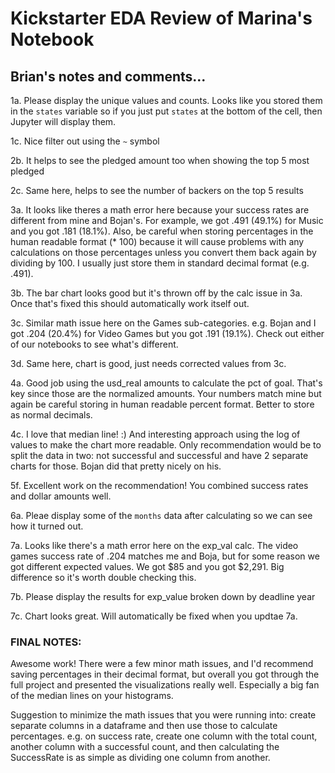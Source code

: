 # Kickstarter EDA Review of Marina's Notebook
## Brian's notes and comments...

1a. Please display the unique values and counts.  Looks like you stored them in the `states` variable so if you just put `states` at the bottom of the cell, then Jupyter will display them.

1c. Nice filter out using the `~` symbol

2b. It helps to see the pledged amount too when showing the top 5 most pledged

2c. Same here, helps to see the number of backers on the top 5 results

3a. It looks like theres a math error here because your success rates are different from mine and Bojan's.  For example, we got .491 (49.1%) for Music and you got .181 (18.1%).  Also, be careful when storing percentages in the human readable format (* 100) because it will cause problems with any calculations on those percentages unless you convert them back again by dividing by 100.  I usually just store them in standard decimal format (e.g. .491).

3b. The bar chart looks good but it's thrown off by the calc issue in 3a.  Once that's fixed this should automatically work itself out.

3c. Similar math issue here on the Games sub-categories. e.g. Bojan and I got .204 (20.4%) for Video Games but you got .191 (19.1%).  Check out either of our notebooks to see what's different.

3d. Same here, chart is good, just needs corrected values from 3c.

4a. Good job using the usd_real amounts to calculate the pct of goal.  That's key since those are the normalized amounts.  Your numbers match mine but again be careful storing in human readable percent format.  Better to store as normal decimals.

4c. I love that median line! :)  And interesting approach using the log of values to make the chart more readable.  Only recommendation would be to split the data in two: not successful and successful and have 2 separate charts for those.  Bojan did that pretty nicely on his.

5f. Excellent work on the recommendation!  You combined success rates and dollar amounts well.

6a. Pleae display some of the `months` data after calculating so we can see how it turned out.

7a. Looks like there's a math error here on the exp_val calc.  The video games success rate of .204 matches me and Boja, but for some reason we got different expected values.  We got $85 and you got $2,291. Big difference so it's worth double checking this.

7b. Please display the results for exp_value broken down by deadline year

7c. Chart looks great. Will automatically be fixed when you updtae 7a.

### FINAL NOTES:
Awesome work!  There were a few minor math issues, and I'd recommend saving percentages in their decimal format, but overall you got through the full project and presented the visualizations really well.  Especially a big fan of the median lines on your histograms.  

Suggestion to minimize the math issues that you were running into: create separate columns in a dataframe and then use those to calculate percentages.  e.g. on success rate, create one column with the total count, another column with a successful count, and then calculating the SuccessRate is as simple as dividing one column from another.